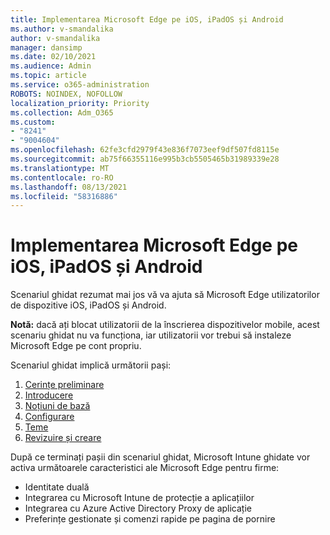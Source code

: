 ```yaml
---
title: Implementarea Microsoft Edge pe iOS, iPadOS și Android
ms.author: v-smandalika
author: v-smandalika
manager: dansimp
ms.date: 02/10/2021
ms.audience: Admin
ms.topic: article
ms.service: o365-administration
ROBOTS: NOINDEX, NOFOLLOW
localization_priority: Priority
ms.collection: Adm_O365
ms.custom:
- "8241"
- "9004604"
ms.openlocfilehash: 62fe3cfd2979f43e836f7073eef9df507fd8115e
ms.sourcegitcommit: ab75f66355116e995b3cb5505465b31989339e28
ms.translationtype: MT
ms.contentlocale: ro-RO
ms.lasthandoff: 08/13/2021
ms.locfileid: "58316886"
---
```

# <a name="deploy-microsoft-edge-to-ios-ipados-and-android"></a>Implementarea Microsoft Edge pe iOS, iPadOS și Android

Scenariul ghidat rezumat mai jos vă va ajuta să Microsoft Edge utilizatorilor de dispozitive iOS, iPadOS și Android.

**Notă:** dacă ați blocat utilizatorii de la înscrierea dispozitivelor mobile, acest scenariu ghidat nu va funcționa, iar utilizatorii vor trebui să instaleze Microsoft Edge pe cont propriu.

Scenariul ghidat implică următorii pași:

1. [Cerințe preliminare](https://docs.microsoft.com/mem/intune/fundamentals/guided-scenarios-edge#prerequisites)
2. [Introducere](https://docs.microsoft.com/mem/intune/fundamentals/guided-scenarios-edge#step-1---introduction)
3. [Noțiuni de bază](https://docs.microsoft.com/mem/intune/fundamentals/guided-scenarios-edge#step-2---basics)
4. [Configurare](https://docs.microsoft.com/mem/intune/fundamentals/guided-scenarios-edge#step-3---configuration)
5. [Teme](https://docs.microsoft.com/mem/intune/fundamentals/guided-scenarios-edge#step-4---assignments)
6. [Revizuire și creare](https://docs.microsoft.com/mem/intune/fundamentals/guided-scenarios-edge#step-5---review--create)

După ce terminați pașii din scenariul ghidat, Microsoft Intune ghidate vor activa următoarele caracteristici ale Microsoft Edge pentru firme:

- Identitate duală
- Integrarea cu Microsoft Intune de protecție a aplicațiilor
- Integrarea cu Azure Active Directory Proxy de aplicație
- Preferințe gestionate și comenzi rapide pe pagina de pornire
